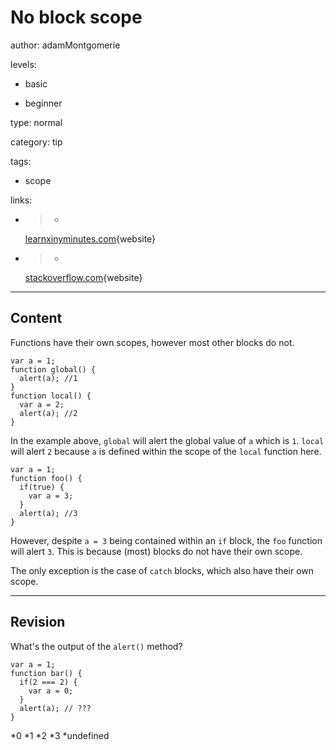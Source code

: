 # No block scope
author: adamMontgomerie

levels:

  - basic

  - beginner

type: normal

category: tip

tags:

  - scope

links:

  - >-
    [learnxinyminutes.com](http://learnxinyminutes.com/docs/javascript/){website}

  - >-
    [stackoverflow.com](http://stackoverflow.com/questions/500431/what-is-the-scope-of-variables-in-javascript){website}

---
## Content

Functions have their own scopes, however most other blocks do not.
```
var a = 1;
function global() {
  alert(a); //1
}
function local() {
  var a = 2;
  alert(a); //2
}
```
In the example above, `global` will alert the global value of `a` which is `1`. `local` will alert `2` because `a` is defined within the scope of the `local` function here.
```
var a = 1;
function foo() {
  if(true) {
    var a = 3;
  }
  alert(a); //3
}
```
However, despite `a = 3` being contained within an `if` block, the `foo` function will alert `3`. This is because (most) blocks do not have their own scope.

The only exception is the case of `catch` blocks, which also have their own scope.

---
## Revision

What's the output of the `alert()` method?
```
var a = 1;
function bar() {
  if(2 === 2) {
    var a = 0;
  }
  alert(a); // ???
}
```
*0
*1
*2
*3
*undefined